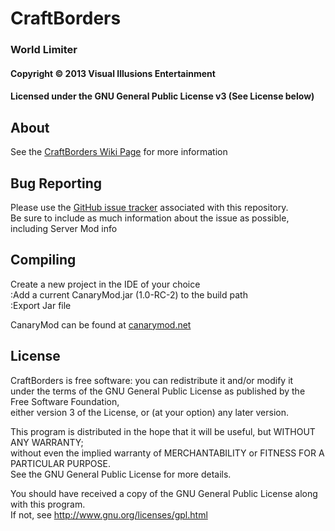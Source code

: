 ﻿# CraftBorders #
### World Limiter ###
#### Copyright &copy; 2013 Visual Illusions Entertainment ####
#### Licensed under the GNU General Public License v3 (See License below) ####

## About ##
See the [CraftBorders Wiki Page](http://wiki.visualillusionsent.net/CraftBorders) for more information

## Bug Reporting ##
Please use the [GitHub issue tracker](https://github.com/Visual-Illusions/CraftBorders/issues) associated with this repository.<br/>
Be sure to include as much information about the issue as possible, including Server Mod info

## Compiling ##
Create a new project in the IDE of your choice<br/>
:Add a current CanaryMod.jar (1.0-RC-2) to the build path<br/>
:Export Jar file

CanaryMod can be found at [canarymod.net](http://www.canarymod.net/download)

## License ##

CraftBorders is free software: you can redistribute it and/or modify it<br/>
under the terms of the GNU General Public License as published by the Free Software Foundation,<br/>
either version 3 of the License, or (at your option) any later version.

This program is distributed in the hope that it will be useful, but WITHOUT ANY WARRANTY;<br/>
without even the implied warranty of MERCHANTABILITY or FITNESS FOR A PARTICULAR PURPOSE.<br/>
See the GNU General Public License for more details.

You should have received a copy of the GNU General Public License along with this program.<br/>
If not, see http://www.gnu.org/licenses/gpl.html


